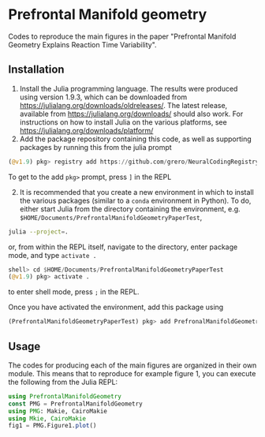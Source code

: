 # Prefrontal Manifold geometry
Codes to reproduce the main figures in the paper "Prefrontal Manifold Geometry Explains Reaction Time Variability".

## Installation

1. Install the Julia programming language. The results were produced using version 1.9.3, which can be downloaded from https://julialang.org/downloads/oldreleases/. The latest release, available from https://julialang.org/downloads/ should also work. For instructions on how to install Julia on the various platforms, see https://julialang.org/downloads/platform/
2. Add the package repository containing this code, as well as supporting packages by running this from the julia prompt

```julia
(@v1.9) pkg> registry add https://github.com/grero/NeuralCodingRegistry.jl.git
```
To get to the add `pkg>` prompt, press `]` in the REPL

2. It is recommended that you create a new environment in which to install the various packages (similar to a `conda` environment in Python). To do, either start Julia from the directory containing the environment, e.g. `$HOME/Documents/PrefrontalManifoldGeometryPaperTest`,


```bash
julia --project=.
```

or, from within the REPL itself, navigate to the directory, enter package mode, and type `activate .`

```julia
shell> cd $HOME/Documents/PrefrontalManifoldGeometryPaperTest
(@v1.9) pkg> activate .
```
to enter shell mode, press `;` in the REPL.

Once you have activated the environment, add this package using

```julia
(PrefrontalManifoldGeometryPaperTest) pkg> add PrefronalManifoldGeometry
```

## Usage

The codes for producing each of the main figures are organized in their own module. This means that to reproduce for example figure 1, you can execute the following from the Julia REPL:

```julia
using PrefrontalManifoldGeometry
const PMG = PrefrontalManifoldGeometry
using PMG: Makie, CairoMakie
using Mkie, CairoMakie
fig1 = PMG.Figure1.plot()
```